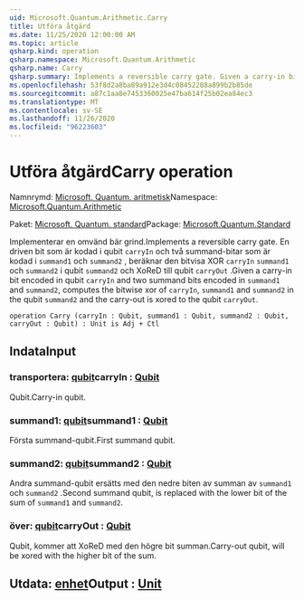 ```yaml
---
uid: Microsoft.Quantum.Arithmetic.Carry
title: Utföra åtgärd
ms.date: 11/25/2020 12:00:00 AM
ms.topic: article
qsharp.kind: operation
qsharp.namespace: Microsoft.Quantum.Arithmetic
qsharp.name: Carry
qsharp.summary: Implements a reversible carry gate. Given a carry-in bit encoded in qubit `carryIn` and two summand bits encoded in `summand1` and `summand2`, computes the bitwise xor of `carryIn`, `summand1` and `summand2` in the qubit `summand2` and the carry-out is xored to the qubit `carryOut`.
ms.openlocfilehash: 53f8d2a8ba89a912e3d4c08452208a899b2b85de
ms.sourcegitcommit: a87c1aa8e7453360025e47ba614f25b02ea84ec3
ms.translationtype: MT
ms.contentlocale: sv-SE
ms.lasthandoff: 11/26/2020
ms.locfileid: "96223603"
---
```

# <a name="carry-operation"></a><span data-ttu-id="4a76e-102">Utföra åtgärd</span><span class="sxs-lookup"><span data-stu-id="4a76e-102">Carry operation</span></span>

<span data-ttu-id="4a76e-103">Namnrymd: [Microsoft. Quantum. aritmetisk](xref:Microsoft.Quantum.Arithmetic)</span><span class="sxs-lookup"><span data-stu-id="4a76e-103">Namespace: [Microsoft.Quantum.Arithmetic](xref:Microsoft.Quantum.Arithmetic)</span></span>

<span data-ttu-id="4a76e-104">Paket: [Microsoft. Quantum. standard](https://nuget.org/packages/Microsoft.Quantum.Standard)</span><span class="sxs-lookup"><span data-stu-id="4a76e-104">Package: [Microsoft.Quantum.Standard](https://nuget.org/packages/Microsoft.Quantum.Standard)</span></span>


<span data-ttu-id="4a76e-105">Implementerar en omvänd bär grind.</span><span class="sxs-lookup"><span data-stu-id="4a76e-105">Implements a reversible carry gate.</span></span> <span data-ttu-id="4a76e-106">En driven bit som är kodad i qubit `carryIn` och två summand-bitar som är kodad i `summand1` och `summand2` , beräknar den bitvisa XOR `carryIn` `summand1` och `summand2` i qubit `summand2` och XoReD till qubit `carryOut` .</span><span class="sxs-lookup"><span data-stu-id="4a76e-106">Given a carry-in bit encoded in qubit `carryIn` and two summand bits encoded in `summand1` and `summand2`, computes the bitwise xor of `carryIn`, `summand1` and `summand2` in the qubit `summand2` and the carry-out is xored to the qubit `carryOut`.</span></span>

```qsharp
operation Carry (carryIn : Qubit, summand1 : Qubit, summand2 : Qubit, carryOut : Qubit) : Unit is Adj + Ctl
```


## <a name="input"></a><span data-ttu-id="4a76e-107">Indata</span><span class="sxs-lookup"><span data-stu-id="4a76e-107">Input</span></span>

### <a name="carryin--qubit"></a><span data-ttu-id="4a76e-108">transportera: [qubit](xref:microsoft.quantum.lang-ref.qubit)</span><span class="sxs-lookup"><span data-stu-id="4a76e-108">carryIn : [Qubit](xref:microsoft.quantum.lang-ref.qubit)</span></span>

<span data-ttu-id="4a76e-109">Qubit.</span><span class="sxs-lookup"><span data-stu-id="4a76e-109">Carry-in qubit.</span></span>


### <a name="summand1--qubit"></a><span data-ttu-id="4a76e-110">summand1: [qubit](xref:microsoft.quantum.lang-ref.qubit)</span><span class="sxs-lookup"><span data-stu-id="4a76e-110">summand1 : [Qubit](xref:microsoft.quantum.lang-ref.qubit)</span></span>

<span data-ttu-id="4a76e-111">Första summand-qubit.</span><span class="sxs-lookup"><span data-stu-id="4a76e-111">First summand qubit.</span></span>


### <a name="summand2--qubit"></a><span data-ttu-id="4a76e-112">summand2: [qubit](xref:microsoft.quantum.lang-ref.qubit)</span><span class="sxs-lookup"><span data-stu-id="4a76e-112">summand2 : [Qubit](xref:microsoft.quantum.lang-ref.qubit)</span></span>

<span data-ttu-id="4a76e-113">Andra summand-qubit ersätts med den nedre biten av summan av `summand1` och `summand2` .</span><span class="sxs-lookup"><span data-stu-id="4a76e-113">Second summand qubit, is replaced with the lower bit of the sum of `summand1` and `summand2`.</span></span>


### <a name="carryout--qubit"></a><span data-ttu-id="4a76e-114">över: [qubit](xref:microsoft.quantum.lang-ref.qubit)</span><span class="sxs-lookup"><span data-stu-id="4a76e-114">carryOut : [Qubit](xref:microsoft.quantum.lang-ref.qubit)</span></span>

<span data-ttu-id="4a76e-115">Qubit, kommer att XoReD med den högre bit summan.</span><span class="sxs-lookup"><span data-stu-id="4a76e-115">Carry-out qubit, will be xored with the higher bit of the sum.</span></span>



## <a name="output--unit"></a><span data-ttu-id="4a76e-116">Utdata: [enhet](xref:microsoft.quantum.lang-ref.unit)</span><span class="sxs-lookup"><span data-stu-id="4a76e-116">Output : [Unit](xref:microsoft.quantum.lang-ref.unit)</span></span>

